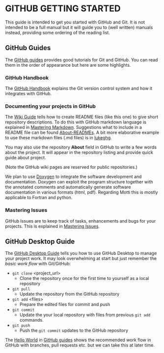 # GITHUB GETTING STARTED
This guide is intended to get you started with GitHub and Git. It is not intended 
to be a full manual but it will guide you to (well written) manuals instead, providing
some ordering of the reading list.

## GitHub Guides
The [GitHub guides](https://guides.github.com) provides good tutorials for Git and GitHub.
You can read them in the order of appearance but here are some highlights.

### GitHub Handbook
The [GitHub Handbook](https://guides.github.com/introduction/git-handbook/) explains the Git
version control system and how it integrates with GitHub.

### Documenting your projects in GitHub
The [Wiki Guide](https://guides.github.com/features/wikis/) tells how to create README files
(like this one) to give short repository descriptions. To do this with GitHub markdown language 
is explained in [Mastering Markdown](https://guides.github.com/features/mastering-markdown/).
Suggestions what to include in a README file can be found [About-READMEs](https://docs.github.com/en/repositories/managing-your-repositorys-settings-and-features/customizing-your-repository/about-readmes).
A bit more elaborative example to use these markdown files (.md files) is in [lukeghg](https://github.com/jariperttunen/lukeghg).

You may also use the repository **About** field in GitHub to write a few words about the project. It will appear in the repository 
listing and provide quick guide about project. 

(Note the GitHub wiki pages are reserved for public repositories.)

We plan to use [Doxygen](https://www.doxygen.nl/index.html) to integrate the software development and documentation.
Doxygen can exploit the program structure together with the annotated comments and automatically
generate software documentation in various formats (html, pdf). Regarding Motti this is mostly
applicable to Fortran and python. 

### Mastering Issues
GitHub Issues are to keep track of tasks, enhancements and bugs for your projects. This
is explained in [Mastering Issues](https://guides.github.com/features/issues/).

## GitHub Desktop Guide
The [GitHub Desktop Guide](https://docs.github.com/en/desktop) tells you how to use 
GitHub Desktop to manage your project work. It may look overwhelming at start but
just remember the *basic work flow* with Git/GitHub:
+ `git clone` \<project_url\>
  + Clone the repository once for the first time to yourself as a local repository
+ `git pull`
  + Update the repository from the GitHub repository
+ `git add` \<files\>
  + Prepare the edited files for commit and push
+ `git commit`
  + Update the your local repository with files from previous `git add` commands.
+ `git push`
  + Push the `git commit` updates to the GitHub repository
  
The [Hello World](https://guides.github.com/activities/hello-world/) in [GitHub guides](https://guides.github.com) 
shows the recommended work flow in GitHub with branches, pull requests etc. but we can take this at later time.


